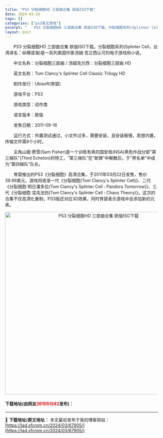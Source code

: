 ```yaml
---
title: "PS3 分裂细胞HD 三部曲合集 欧版ISO下载"
date: 2024-03-28
tags: []
categories: ["ps3英文游戏"]
excerpt: "　　PS3 分裂细胞HD 三部曲合集 欧版ISO下载。分裂细胞系列(Splinter Cell，台湾译名：纵横谍海)是一系列美国作家汤姆&middot;克兰西认可的电子游戏和小说。 　　中文名称：分裂细胞三部曲 / 汤姆克兰西：分裂细胞三部曲 HD 　　英文名称：Tom Clancy&#039;s S&hellip;"
layout: post
---
```


 <p>　　PS3 分裂细胞HD 三部曲合集 欧版ISO下载。分裂细胞系列(Splinter Cell，台湾译名：纵横谍海)是一系列美国作家汤姆&middot;克兰西认可的电子游戏和小说。</p> <p>　　中文名称：分裂细胞三部曲 / 汤姆克兰西：分裂细胞三部曲 HD</p> <p>　　英文名称：Tom Clancy&#39;s Splinter Cell Classic Trilogy HD</p> <p>　　制作发行：Ubisoft(育碧)</p> <p>　　游戏平台：PS3</p> <p>　　游戏类型：动作类</p> <p>　　语言版本：欧版</p> <p>　　发售日期：2011-09-16</p> <p>　　运行方式：外置测试通过，小文件过多，需要安装，且安装极慢，若想内置，传输文件需8个小时。</p> <p>　　主角山姆&middot;费雪(Sam Fisher)是一个训练有素的国安局(NSA)黑色作战分部&quot;第三梯队&quot;(Third Echelon)的特工，&ldquo;第三梯队&rdquo;在&ldquo;断罪&rdquo;中解散后，于&ldquo;黑名单&rdquo;中成为&ldquo;第四梯队&rdquo;队长。</p> <p>　　育碧推出的PS3《分裂细胞》高清合集，于2011年03月22日发售，售价39.99美元，游戏将收录一代《分裂细胞(Tom Clancy&#39;s Splinter Cell)》、二代《分裂细胞 明日潘多拉(Tom Clancy&#39;s Splinter Cell : Pandora Tomorrow)》、三代《分裂细胞 混沌法则(Tom Clancy&#39;s Splinter Cell : Chaos Theory)》。这次的合集不仅高清化重制，PS3版还对应3D效果，同时育碧表示游戏中会添加新的元素。</p> <p align="center"><img align="" border="0" src="https://lad.sfcrom.cn/wp-content/uploads/2024/03/20240328_66051da392f95.jpg" width="600" alt="PS3 分裂细胞HD 三部曲合集 欧版ISO下载" /></p> <p><h4>下载地址(由网友<font color="red">261051242</font>发布)：</h4></p> 

---
📖 **下载地址/原文地址：** 本文最初发布于我的博客网站：[https://lad.sfcrom.cn/2024/03/67905/](https://lad.sfcrom.cn/2024/03/67905/)

